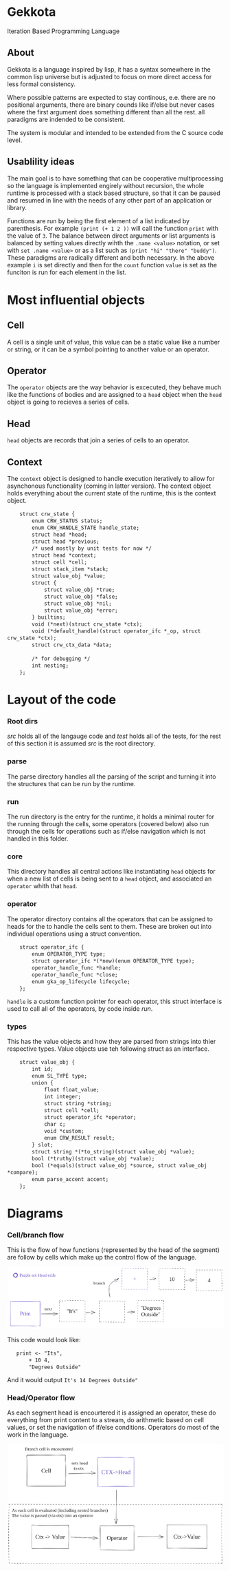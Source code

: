 
# Gekkota
Iteration Based Programming Language

## About
Gekkota is a language inspired by lisp, it has a syntax somewhere in the common lisp universe but is adjusted to focus on more direct access for less formal consistency.

Where possible patterns are expected to stay continous, e.e. there are no positional arguments, there are binary counds like if/else but never cases where the first argument does something different than all the rest. all paradigms are indended to be consistent.

The system is modular and intended to be extended from the C source code level.

## Usablility ideas
The main goal is to have something that can be cooperative multiprocessing so the language is implemented engirely without recursion, the whole runtime is processed with a stack based structure, so that it can be paused and resumed in line with the needs of any other part of an application or library.

Functions are run by being the first element of a list indicated by parenthesis. For example `(print (+ 1 2 ))` will call the function `print` with the value of `3`. The balance between direct arguments or list arguments is balanced by setting values directly wihth the `.name <value>` notation, or set with `set .name <value>` or as a list such as `(print "hi" "there" "buddy")`. These paradigms are radically different and both necessary. In the above example `i` is set directly and then for the `count` function `value` is set as the funciton is run for each element in the list.

# Most influential objects

## Cell
A cell is a single unit of value, this value can be a static value like a number or string, or it can be a symbol pointing to another value or an operator.

## Operator
The `operator` objects are the way behavior is excecuted, they behave much like the functions of bodies and are assigned to a `head` object when the `head` object is  going to recieves a series of cells.

## Head
`head` objects are records that join a series of cells to an operator.

## Context
The `context` object is designed to handle execution iteratively to allow for asynchonous functionality (coming in  latter version). The context object holds everything about the current state of the runtime, this is the context object.


        struct crw_state {
            enum CRW_STATUS status;
            enum CRW_HANDLE_STATE handle_state;
            struct head *head;
            struct head *previous;
            /* used mostly by unit tests for now */
            struct head *context;
            struct cell *cell;
            struct stack_item *stack;
            struct value_obj *value;
            struct {
                struct value_obj *true;
                struct value_obj *false;
                struct value_obj *nil;
                struct value_obj *error;
            } builtins;
            void (*next)(struct crw_state *ctx);
            void (*default_handle)(struct operator_ifc *_op, struct crw_state *ctx); 
            struct crw_ctx_data *data;

            /* for debugging */
            int nesting;
        };


# Layout of the code

### Root dirs 
*src* holds all of the langauge code and *test* holds all of the tests, for the rest of this section it is assumed *src* is the root directory.

### parse
The parse directory handles all the parsing of the script and turning it into the structures that can be run by the runtime.

### run
The run directory is the entry for the runtime, it holds a minimal router for the running through the cells, some operators (covered below) also run through the cells for operations such as if/else navigation which is not handled in this folder.

### core
This directory handles all central actions like instantiating `head` objects for when a new list of cells is being sent to a `head` object, and associated an `operator` whith that `head`. 

### operator
The operator directory contains all the operators that can be assigned to heads for the to handle the cells sent to them. These are broken out into individual operations using a struct convention.

        struct operator_ifc {
            enum OPERATOR_TYPE type;
            struct operator_ifc *(*new)(enum OPERATOR_TYPE type);
            operator_handle_func *handle;
            operator_handle_func *close;
            enum gka_op_lifecycle lifecycle;
        };

`handle` is a custom function pointer for each operator, this struct interface is used to call all of the operators, by code inside _run_.

### types
This has the value objects and how they are parsed from strings into thier respective types. Value objects use teh following struct as an interface.
  
        struct value_obj {
            int id;
            enum SL_TYPE type;
            union {
                float float_value;
                int integer;
                struct string *string;
                struct cell *cell;
                struct operator_ifc *operator;
                char c;
                void *custom;
                enum CRW_RESULT result;
            } slot;
            struct string *(*to_string)(struct value_obj *value);
            bool (*truthy)(struct value_obj *value);
            bool (*equals)(struct value_obj *source, struct value_obj *compare);
            enum parse_accent accent;
        };


# Diagrams

### Cell/branch flow

This is the flow of how functions (represented by the head of the segment) are follow by cells which make up the control flow of the language.

![Gekkota cell flow](docs/gekkota-cell-flow.png)

This code would look like:

       print <- "Its", 
           + 10 4,
           "Degrees Outside"

And it would output `It's 14 Degrees Outside"`

### Head/Operator flow 

As each segment head is encourtered it is assigned an operator, these do everything from print content to a stream, do arithmetic based on cell values, or set the navigation of if/else conditions. Operators do most of the work in the language.

![Gekkota Head Flow](docs/gekkota-head-value-flow.png)
